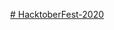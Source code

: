 <p align="center">
    <a href="https://hacktoberfest.digitalocean.com/">
      # HacktoberFest-2020
    </a>
    
</p>
